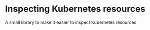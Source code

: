 # Inspecting Kubernetes resources
A small library to make it easier to inspect Kubernetes resources.